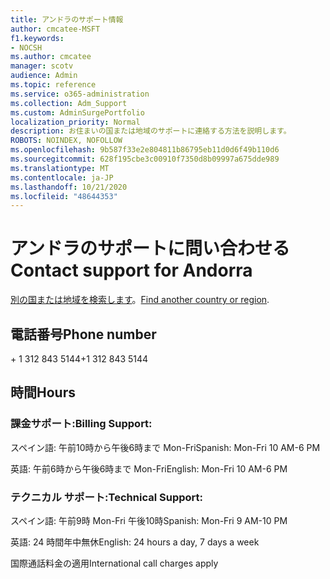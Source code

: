 ```yaml
---
title: アンドラのサポート情報
author: cmcatee-MSFT
f1.keywords:
- NOCSH
ms.author: cmcatee
manager: scotv
audience: Admin
ms.topic: reference
ms.service: o365-administration
ms.collection: Adm_Support
ms.custom: AdminSurgePortfolio
localization_priority: Normal
description: お住まいの国または地域のサポートに連絡する方法を説明します。
ROBOTS: NOINDEX, NOFOLLOW
ms.openlocfilehash: 9b587f33e2e804811b86795eb11d0d6f49b110d6
ms.sourcegitcommit: 628f195cbe3c00910f7350d8b09997a675dde989
ms.translationtype: MT
ms.contentlocale: ja-JP
ms.lasthandoff: 10/21/2020
ms.locfileid: "48644353"
---
```

# <a name="contact-support-for-andorra"></a><span data-ttu-id="96f72-103">アンドラのサポートに問い合わせる</span><span class="sxs-lookup"><span data-stu-id="96f72-103">Contact support for Andorra</span></span>

<span data-ttu-id="96f72-104">[別の国または地域を検索します](../contact-support-for-business-products.md)。</span><span class="sxs-lookup"><span data-stu-id="96f72-104">[Find another country or region](../contact-support-for-business-products.md).</span></span>

## <a name="phone-number"></a><span data-ttu-id="96f72-105">電話番号</span><span class="sxs-lookup"><span data-stu-id="96f72-105">Phone number</span></span>
<span data-ttu-id="96f72-106">+ 1 312 843 5144</span><span class="sxs-lookup"><span data-stu-id="96f72-106">+1 312 843 5144</span></span>

## <a name="hours"></a><span data-ttu-id="96f72-107">時間</span><span class="sxs-lookup"><span data-stu-id="96f72-107">Hours</span></span>
### <a name="billing-support"></a><span data-ttu-id="96f72-108">課金サポート:</span><span class="sxs-lookup"><span data-stu-id="96f72-108">Billing Support:</span></span>

<span data-ttu-id="96f72-109">スペイン語: 午前10時から午後6時まで Mon-Fri</span><span class="sxs-lookup"><span data-stu-id="96f72-109">Spanish: Mon-Fri 10 AM-6 PM</span></span>

<span data-ttu-id="96f72-110">英語: 午前6時から午後6時まで Mon-Fri</span><span class="sxs-lookup"><span data-stu-id="96f72-110">English: Mon-Fri 10 AM-6 PM</span></span>

### <a name="technical-support"></a><span data-ttu-id="96f72-111">テクニカル サポート:</span><span class="sxs-lookup"><span data-stu-id="96f72-111">Technical Support:</span></span>

<span data-ttu-id="96f72-112">スペイン語: 午前9時 Mon-Fri 午後10時</span><span class="sxs-lookup"><span data-stu-id="96f72-112">Spanish: Mon-Fri 9 AM-10 PM</span></span>

<span data-ttu-id="96f72-113">英語: 24 時間年中無休</span><span class="sxs-lookup"><span data-stu-id="96f72-113">English: 24 hours a day, 7 days a week</span></span>

<span data-ttu-id="96f72-114">国際通話料金の適用</span><span class="sxs-lookup"><span data-stu-id="96f72-114">International call charges apply</span></span>
